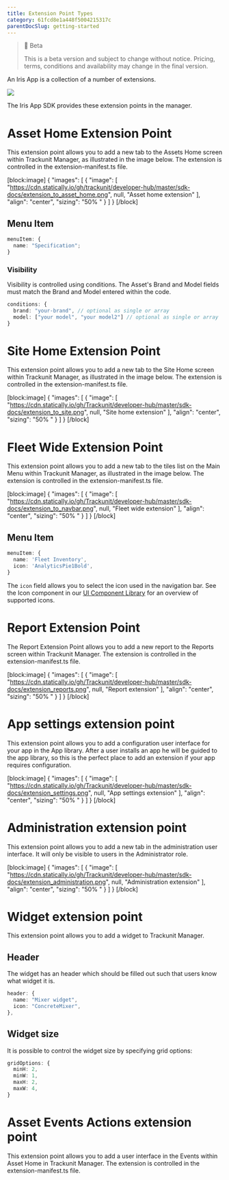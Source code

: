 ```yaml
---
title: Extension Point Types
category: 61fcd8e1a448f5004215317c
parentDocSlug: getting-started
---
```


> 🚧 Beta
>
> This is a beta version and subject to change without notice. Pricing, terms, conditions and availability may change in the final version.

An Iris App is a collection of a number of extensions.

![](https://cdn.statically.io/gh/trackunit/developer-hub/master/iris%20app.png)

The Iris App SDK provides these extension points in the manager.

# Asset Home Extension Point

This extension point allows you to add a new tab to the Assets Home screen within Trackunit Manager, as illustrated in the image below. The extension is controlled in the extension-manifest.ts file.

[block:image]
{
"images": [
{
"image": [
"https://cdn.statically.io/gh/trackunit/developer-hub/master/sdk-docs/extension_to_asset_home.png",
null,
"Asset home extension"
],
"align": "center",
"sizing": "50% "
}
]
}
[/block]

## Menu Item

```ts
menuItem: {
  name: "Specification";
}
```

### Visibility

Visibility is controlled using conditions. The Asset's Brand and Model fields must match the Brand and Model entered within the code.

```ts
conditions: {
  brand: "your-brand", // optional as single or array
  model: ["your model", "your model2"] // optional as single or array
}
```

# Site Home Extension Point

This extension point allows you to add a new tab to the Site Home screen within Trackunit Manager, as illustrated in the image below. The extension is controlled in the extension-manifest.ts file.

[block:image]
{
"images": [
{
"image": [
"https://cdn.statically.io/gh/Trackunit/developer-hub/master/sdk-docs/extension_to_site.png",
null,
"Site home extension"
],
"align": "center",
"sizing": "50% "
}
]
}
[/block]

# Fleet Wide Extension Point

This extension point allows you to add a new tab to the tiles list on the Main Menu within Trackunit Manager, as illustrated in the image below. The extension is controlled in the extension-manifest.ts file.

[block:image]
{
"images": [
{
"image": [
"https://cdn.statically.io/gh/Trackunit/developer-hub/master/sdk-docs/extension_to_navbar.png",
null,
"Fleet wide extension"
],
"align": "center",
"sizing": "50% "
}
]
}
[/block]

## Menu Item

```ts
menuItem: {
  name: 'Fleet Inventory',
  icon: 'AnalyticsPie1Bold',
}
```

The `icon` field allows you to select the icon used in the navigation bar. See the Icon component in our [UI Component Library](https://developers.trackunit.com/page/ui-components) for an overview of supported icons.

# Report Extension Point

The Report Extension Point allows you to add a new report to the Reports screen within Trackunit Manager. The extension is controlled in the extension-manifest.ts file.

[block:image]
{
"images": [
{
"image": [
"https://cdn.statically.io/gh/Trackunit/developer-hub/master/sdk-docs/extension_reports.png",
null,
"Report extension"
],
"align": "center",
"sizing": "50% "
}
]
}
[/block]

# App settings extension point

This extension point allows you to add a configuration user interface for your app in the App library. After a user installs an app he will be guided to the app library, so this is the perfect place to add an extension if your app requires configuration.

[block:image]
{
"images": [
{
"image": [
"https://cdn.statically.io/gh/Trackunit/developer-hub/master/sdk-docs/extension_settings.png",
null,
"App settings extension"
],
"align": "center",
"sizing": "50% "
}
]
}
[/block]

# Administration extension point

This extension point allows you to add a new tab in the administration user interface. It will only be visible to users in the Administrator role.

[block:image]
{
"images": [
{
"image": [
"https://cdn.statically.io/gh/Trackunit/developer-hub/master/sdk-docs/extension_administration.png",
null,
"Administration extension"
],
"align": "center",
"sizing": "50% "
}
]
}
[/block]

# Widget extension point

This extension point allows you to add a widget to Trackunit Manager.

## Header

The widget has an header which should be filled out such that users know what widget it is.

```ts
header: {
  name: "Mixer widget",
  icon: "ConcreteMixer",
},
```

## Widget size

It is possible to control the widget size by specifying grid options:

```ts
gridOptions: {
  minH: 2,
  minW: 1,
  maxH: 2,
  maxW: 4,
}
```

# Asset Events Actions extension point

This extension point allows you to add a user interface in the Events within Asset Home in Trackunit Manager. The extension is controlled in the extension-manifest.ts file.
